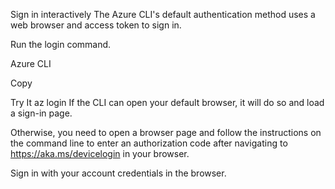 Sign in interactively
The Azure CLI's default authentication method uses a web browser and access token to sign in.

Run the login command.

Azure CLI

Copy

Try It
az login
If the CLI can open your default browser, it will do so and load a sign-in page.

Otherwise, you need to open a browser page and follow the instructions on the command line to enter an authorization code after navigating to https://aka.ms/devicelogin in your browser.

Sign in with your account credentials in the browser.